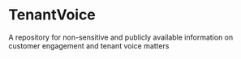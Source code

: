 # TenantVoice
A repository for non-sensitive and publicly available information on customer engagement and tenant voice matters
